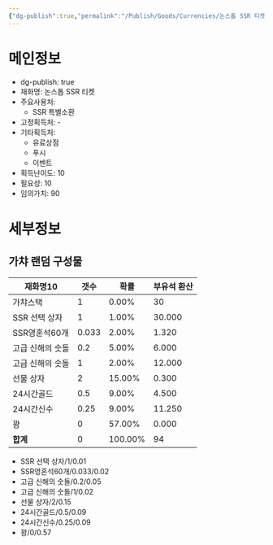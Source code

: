 ```yaml
---
{"dg-publish":true,"permalink":"/Publish/Goods/Currencies/논스톱 SSR 티켓/"}
---
```



<span><span><h1 data-heading="메인정보" dir="auto">메인정보</h1></span></span><p><ul class="dataview dataview-ul dataview-result-object-ul"><li class="dataview dataview-li dataview-result-object-li">dg-publish: <span>true</span></li><li class="dataview dataview-li dataview-result-object-li">재화명: <span>논스톱 SSR 티켓</span></li><li class="dataview dataview-li dataview-result-object-li">주요사용처: <ul class="dataview dataview-ul dataview-result-list-ul"><li class="dataview-result-list-li"><span>SSR 특별소환</span></li></ul></li><li class="dataview dataview-li dataview-result-object-li">고정획득처: <span>-</span></li><li class="dataview dataview-li dataview-result-object-li">기타획득처: <ul class="dataview dataview-ul dataview-result-list-ul"><li class="dataview-result-list-li"><span>유료상점</span></li><li class="dataview-result-list-li"><span>푸시</span></li><li class="dataview-result-list-li"><span>이벤트</span></li></ul></li><li class="dataview dataview-li dataview-result-object-li">획득난이도: <span>10</span></li><li class="dataview dataview-li dataview-result-object-li">필요성: <span>10</span></li><li class="dataview dataview-li dataview-result-object-li">임의가치: <span>90</span></li></ul></p><span><span><h1 data-heading="세부정보" dir="auto">세부정보</h1></span></span>


## 가챠 랜덤 구성물
<div><table class="dataview table-view-table"><thead class="table-view-thead"><tr class="table-view-tr-header"><th class="table-view-th"><span>재화명</span><span class="dataview small-text">10</span></th><th class="table-view-th"><span>갯수</span></th><th class="table-view-th"><span>확률</span></th><th class="table-view-th"><span>부유석 환산</span></th></tr></thead><tbody class="table-view-tbody"><tr><td><span>가챠스택</span></td><td>1</td><td><span>0.00%</span></td><td>30</td></tr><tr><td><span>SSR 선택 상자</span></td><td><span>1</span></td><td><span>1.00%</span></td><td><span>30.000</span></td></tr><tr><td><span>SSR영혼석60개</span></td><td><span>0.033</span></td><td><span>2.00%</span></td><td><span>1.320</span></td></tr><tr><td><span>고급 신해의 숫돌</span></td><td><span>0.2</span></td><td><span>5.00%</span></td><td><span>6.000</span></td></tr><tr><td><span>고급 신해의 숫돌</span></td><td><span>1</span></td><td><span>2.00%</span></td><td><span>12.000</span></td></tr><tr><td><span>선물 상자</span></td><td><span>2</span></td><td><span>15.00%</span></td><td><span>0.300</span></td></tr><tr><td><span>24시간골드</span></td><td><span>0.5</span></td><td><span>9.00%</span></td><td><span>4.500</span></td></tr><tr><td><span>24시간신수</span></td><td><span>0.25</span></td><td><span>9.00%</span></td><td><span>11.250</span></td></tr><tr><td><span>꽝</span></td><td><span>0</span></td><td><span>57.00%</span></td><td><span>0.000</span></td></tr><tr><td><span><strong>합계</strong></span></td><td>0</td><td><span>100.00%</span></td><td>94</td></tr></tbody></table></div>

- SSR 선택 상자/1/0.01
- SSR영혼석60개/0.033/0.02
- 고급 신해의 숫돌/0.2/0.05
- 고급 신해의 숫돌/1/0.02
- 선물 상자/2/0.15
- 24시간골드/0.5/0.09
- 24시간신수/0.25/0.09
- 꽝/0/0.57

